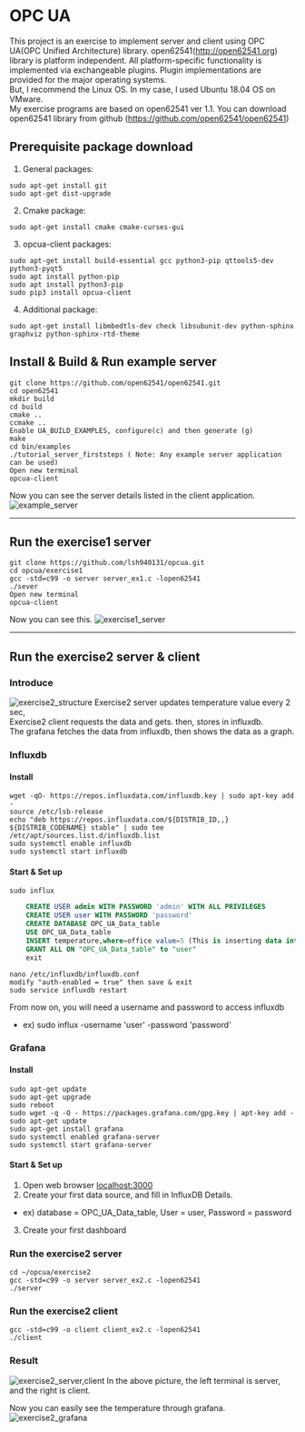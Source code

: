 # OPC UA
This project is an exercise to implement server and client using OPC UA(OPC Unified Architecture) library.
open62541(<http://open62541.org>) library is platform independent. All platform-specific functionality is implemented via exchangeable plugins. Plugin implementations are provided for the major operating systems.  
But, I recommend the Linux OS. In my case, I used Ubuntu 18.04 OS on VMware.  
My exercise programs are based on open62541 ver 1.1. You can download open62541 library from github (<https://github.com/open62541/open62541>)
  
## Prerequisite package download
1. General packages:
```
sudo apt-get install git
sudo apt-get dist-upgrade
```

2. Cmake package:
```
sudo apt-get install cmake cmake-curses-gui
```

3. opcua-client packages:
```
sudo apt-get install build-essential gcc python3-pip qttools5-dev python3-pyqt5
sudo apt install python-pip
sudo apt install python3-pip
sudo pip3 install opcua-client
```

4. Additional package:
```
sudo apt-get install libmbedtls-dev check libsubunit-dev python-sphinx graphviz python-sphinx-rtd-theme
```
  
## Install & Build & Run example server
```
git clone https://github.com/open62541/open62541.git
cd open62541
mkdir build
cd build
cmake ..
ccmake ..
Enable UA_BUILD_EXAMPLES, configure(c) and then generate (g)
make
cd bin/examples
./tutorial_server_firststeps ( Note: Any example server application can be used)
Open new terminal
opcua-client
```
  
Now you can see the server details listed in the client application.
![example_server](https://user-images.githubusercontent.com/34882947/73901032-ede9a380-48d4-11ea-9d92-f98eb370af77.JPG)
  
---------------------------
## Run the exercise1 server
```
git clone https://github.com/lsh940131/opcua.git
cd opcua/exercise1
gcc -std=c99 -o server server_ex1.c -lopen62541
./sever
Open new terminal
opcua-client
```

Now you can see this.
![exercise1_server](https://user-images.githubusercontent.com/34882947/73901088-14a7da00-48d5-11ea-9f06-20bfd39a4094.JPG)
  
---------------------------
## Run the exercise2 server & client
### Introduce
![exercise2_structure](https://user-images.githubusercontent.com/34882947/73901127-31441200-48d5-11ea-8e58-6e66c2214734.JPG)
Exercise2 server updates temperature value every 2 sec,  
Exercise2 client requests the data and gets. then, stores in influxdb.  
The grafana fetches the data from influxdb, then shows the data as a graph.
  
### Influxdb
#### Install
```
wget -qO- https://repos.influxdata.com/influxdb.key | sudo apt-key add -
source /etc/lsb-release
echo "deb https://repos.influxdata.com/${DISTRIB_ID,,} ${DISTRIB_CODENAME} stable" | sudo tee /etc/apt/sources.list.d/influxdb.list
sudo systemctl enable influxdb
sudo systemctl start influxdb
```
  
#### Start & Set up
```
sudo influx
```

```sql
	CREATE USER admin WITH PASSWORD 'admin' WITH ALL PRIVILEGES
	CREATE USER user WITH PASSWORD 'password'
	CREATE DATABASE OPC_UA_Data_table
	USE OPC_UA_Data_table
	INSERT temperature,where=office value=5 (This is inserting data into the table and creating the schema at the same time.)
	GRANT ALL ON "OPC_UA_Data_table" to "user"
	exit
```
```
nano /etc/influxdb/influxdb.conf 
modify "auth-enabled = true" then save & exit
sudo service influxdb restart  
```
From now on, you will need a username and password to access influxdb  
- ex) sudo influx -username 'user' -password 'password'
  
### Grafana
#### Install
```
sudo apt-get update
sudo apt-get upgrade
sudo reboot
sudo wget -q -O - https://packages.grafana.com/gpg.key | apt-key add -
sudo apt-get update
sudo apt-get install grafana
sudo systemctl enabled grafana-server
sudo systemctl start grafana-server
```

#### Start & Set up
1. Open web browser <localhost:3000>  
2. Create your first data source, and fill in InfluxDB Details. 

- ex) database = OPC_UA_Data_table, User = user, Password = password

3. Create your first dashboard  

  
### Run the exercise2 server
```
cd ~/opcua/exercise2
gcc -std=c99 -o server server_ex2.c -lopen62541
./server
```
  
### Run the exercise2 client
```
gcc -std=c99 -o client client_ex2.c -lopen62541
./client
```
  
### Result
![exercise2_server,client](https://user-images.githubusercontent.com/34882947/73901120-2c7f5e00-48d5-11ea-877c-83df9ceb0453.JPG)
In the above picture, the left terminal is server, and the right is client.
  
Now you can easily see the temperature through grafana.
![exercise2_grafana](https://user-images.githubusercontent.com/34882947/73901104-212c3280-48d5-11ea-9d58-f27b13a61641.JPG)